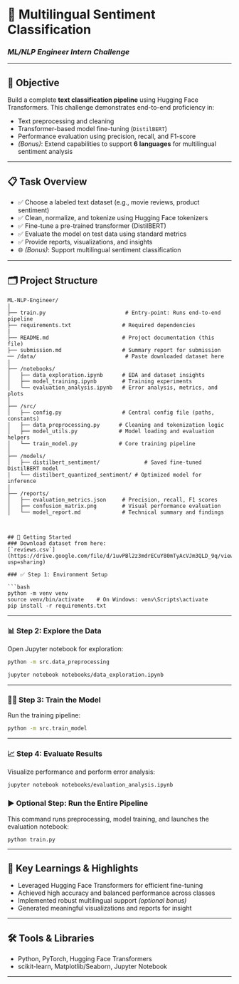 # 🤖 Multilingual Sentiment Classification  
### *ML/NLP Engineer Intern Challenge*

---

## 🎯 Objective

Build a complete **text classification pipeline** using Hugging Face Transformers. This challenge demonstrates end-to-end proficiency in:

- Text preprocessing and cleaning
- Transformer-based model fine-tuning (`DistilBERT`)
- Performance evaluation using precision, recall, and F1-score
- *(Bonus)*: Extend capabilities to support **6 languages** for multilingual sentiment analysis

---

## 📋 Task Overview

- ✅ Choose a labeled text dataset (e.g., movie reviews, product sentiment)
- ✅ Clean, normalize, and tokenize using Hugging Face tokenizers
- ✅ Fine-tune a pre-trained transformer (DistilBERT)
- ✅ Evaluate the model on test data using standard metrics
- ✅ Provide reports, visualizations, and insights
- 🌐 *(Bonus)*: Support multilingual sentiment classification

---

## 🗂️ Project Structure

```text
ML-NLP-Engineer/
│
├── train.py                         # Entry-point: Runs end-to-end pipeline
├── requirements.txt                # Required dependencies
|
├── README.md                       # Project documentation (this file)
├── submission.md                   # Summary report for submission
── /data/                            # Paste downloaded dataset here
│
├── /notebooks/
│   ├── data_exploration.ipynb      # EDA and dataset insights
│   ├── model_training.ipynb        # Training experiments
│   └── evaluation_analysis.ipynb   # Error analysis, metrics, and plots
│
├── /src/
│   ├── config.py                   # Central config file (paths, constants)
│   ├── data_preprocessing.py      # Cleaning and tokenization logic
│   ├── model_utils.py             # Model loading and evaluation helpers
│   └── train_model.py             # Core training pipeline
│
├── /models/
│   ├── distilbert_sentiment/              # Saved fine-tuned DistilBERT model
│   └── distilbert_quantized_sentiment/ # Optimized model for inference
│
├── /reports/
│   ├── evaluation_metrics.json     # Precision, recall, F1 scores
│   ├── confusion_matrix.png        # Visual performance evaluation
│   └── model_report.md             # Technical summary and findings



## 🚀 Getting Started
### Download dataset from here:
[`reviews.csv`](https://drive.google.com/file/d/1uvPBl2z3mdrECuY80mTyAcVJm3QLD_9q/view?usp=sharing)  

### ✅ Step 1: Environment Setup

```bash
python -m venv venv
source venv/bin/activate    # On Windows: venv\Scripts\activate
pip install -r requirements.txt
```

---

### 📊 Step 2: Explore the Data

Open Jupyter notebook for exploration:

```bash
python -m src.data_preprocessing

```

```bash
jupyter notebook notebooks/data_exploration.ipynb
```

---

### 🏋️‍♂️ Step 3: Train the Model

Run the training pipeline:

```bash
python -m src.train_model
```

---

### 📈 Step 4: Evaluate Results

Visualize performance and perform error analysis:

```bash
jupyter notebook notebooks/evaluation_analysis.ipynb
```


### ▶️ Optional Step: Run the Entire Pipeline

This command runs preprocessing, model training, and launches the evaluation notebook:

```bash
python train.py
```
---

## 🧠 Key Learnings & Highlights

- Leveraged Hugging Face Transformers for efficient fine-tuning  
- Achieved high accuracy and balanced performance across classes  
- Implemented robust multilingual support *(optional bonus)*  
- Generated meaningful visualizations and reports for insight  

---

## 🛠️ Tools & Libraries

- Python, PyTorch, Hugging Face Transformers  
- scikit-learn, Matplotlib/Seaborn, Jupyter Notebook


---
